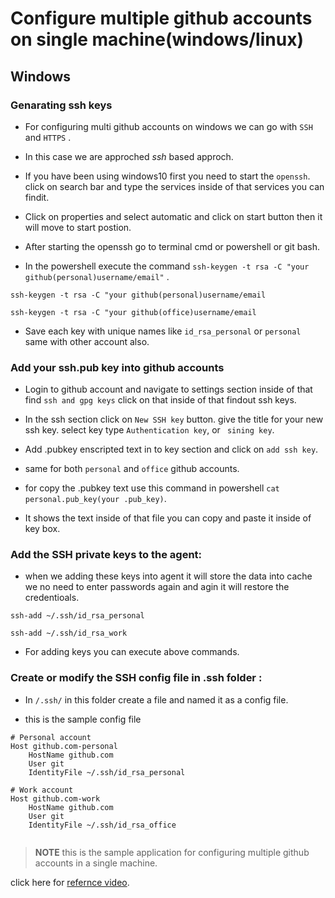 # Configure multiple github accounts on single machine(windows/linux)

## Windows
### Genarating ssh keys 
- For configuring multi github accounts on windows we can go with `SSH` and `HTTPS` .
 
 - In this case we are approched *ssh* based approch.
 
 - If you have been using windows10 first you need to start the `openssh`. click on search bar and type the services inside of that services you can findit.
 
 - Click on properties and select automatic and click on start button then it will move to start postion.

 - After starting the openssh go to terminal cmd or powershell or git bash.

 - In the powershell execute the command `ssh-keygen -t rsa -C "your github(personal)username/email"` .
 ```
 ssh-keygen -t rsa -C "your github(personal)username/email
 ```
 ```
 ssh-keygen -t rsa -C "your github(office)username/email
```
 
 - Save each key with unique names like `id_rsa_personal` or `personal` same with other account also.
 
### Add your ssh.pub key into github accounts

 - Login to github account and navigate to settings section inside of that find `ssh and gpg keys` click on that inside of that findout ssh keys.
 
 - In the ssh section click on `New SSH key` button. give the title for your new ssh key. select key type `Authentication key`, or ` sining key`.
 
 - Add .pubkey enscripted text in to key section and click on `add ssh key`.
 
 - same for both `personal` and `office` github accounts.
 
 - for copy the .pubkey text use this command in powershell `cat personal.pub_key(your .pub_key)`.
 
 - It shows the text inside of that file you can copy and paste it inside of key box.
 
### Add the SSH private keys to the agent:

 - when we adding these keys into agent it will store the data into cache we no need to enter passwords again and agin it will restore the credentioals.

 ```
ssh-add ~/.ssh/id_rsa_personal
```
```
ssh-add ~/.ssh/id_rsa_work
``` 
 - For adding keys you can execute above commands.
 
### Create or modify the SSH config file in .ssh folder :

 - In `/.ssh/` in this folder create a file and named it as a config file.

 - this is the sample config file 

```
# Personal account
Host github.com-personal
    HostName github.com
    User git
    IdentityFile ~/.ssh/id_rsa_personal

# Work account
Host github.com-work
    HostName github.com
    User git
    IdentityFile ~/.ssh/id_rsa_office
	
```
>**NOTE** this is the sample application for configuring multiple github accounts in a single machine.

click here for [refernce video](https://youtu.be/6lA0oPoFCAE?si=ICZMCZrDDn_XMJS_).
